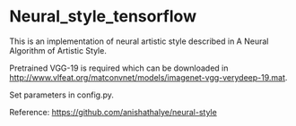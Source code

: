 # Neural_style_tensorflow
This is an implementation of neural artistic style described in A Neural Algorithm of Artistic Style.

Pretrained VGG-19 is required which can be downloaded in 
http://www.vlfeat.org/matconvnet/models/imagenet-vgg-verydeep-19.mat.

Set parameters in config.py.

Reference:
https://github.com/anishathalye/neural-style
